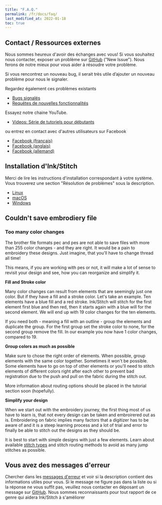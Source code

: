 ```yaml
---
title: "F.A.Q."
permalink: /fr/docs/faq/
last_modified_at: 2022-01-18
toc: true
---
```

## Contact / Ressources externes

Nous sommes heureux d'avoir des échanges avec vous! Si vous souhaitez nous contacter, exposer un problème sur [GitHub](https://github.com/inkstitch/inkstitch/issues) ("New Issue"). Nous ferons de notre mieux pour vous aider à résoudre votre problème.

Si vous rencontrez un nouveau bug, il serait très utile d’ajouter un nouveau problème pour nous le signaler.

Regardez également ces problèmes existants

* [Bugs signalés](https://github.com/inkstitch/inkstitch/issues?q=is%3Aissue+is%3Aopen+label%3Abug)
* [Requêtes de nouvelles fonctionnalités](https://github.com/inkstitch/inkstitch/issues?q=is%3Aissue+is%3Aopen+label%3A%22feature+request%22)

Essayez notre chaine YouTube.

* [Videos: Série de tutoriels pour débutants](/fr/tutorials/resources/beginner-video-tutorials/)

ou entrez en contact avec d'autres utilisateurs sur Facebook

* [Facebook (français)](https://www.facebook.com/groups/811488062586111/)
* [Facebook (anglais)](https://www.facebook.com/groups/inkstitch/)
* [Facebook (allemand)](https://www.facebook.com/groups/inkstitchdeutsch/)

## Installation d'Ink/Stitch

Merci de lire les instructions d'installation correspondant à votre système. Vous trouverez une section "Résolution de problèmes" sous la description.


* <i class="fab fa-linux"></i> [Linux](/fr/docs/install-linux/)
* <i class="fab fa-apple"></i> [macOS](/fr/docs/install-macos/)
* <i class="fab fa-windows"></i> [Windows](/fr/docs/install-windows/)

## Couldn't save embrodiery file

### Too many color changes

The brother file formats pec and pes are not able to save files with more than 255 color changes - and they are right.
It would be a pain to embroidery these designs. Just imagine, that you'll have to change thread all time!

This means, if you are working with pes or not, it will make a lot of sense to revisit your design and see, how you can reorganize and simplify it.

**Fill and Stroke color**

Many color changes can result from elements that are seemingly just one color. But if they have a fill and a stroke color.
Let's take an example. Ten elements have a blue fill and a red stroke. Ink/Stitch will stitch for the first element first blue and then red,
then it starts again with a blue will for the second element. We will end up with 19 color changes for the ten elements.

If you need both - meaning a fill with an outline - group the elements and duplicate the group. For the first group set the stroke color to none, for the second group
remove the fill. In our example you now have 1 color changes, compared to 19.

**Group colors as much as possible**

Make sure to chose the right order of elements. When possible, group elements with the same color together. Sometimes it won't be possible.
Some elements have to go on top of other elements or you'll need to stitch elements of different colors right after each other to prevent bad registration due to
the push and pull on the fabric during the stitch out.

More information about routing options should be placed in the tutorial section soon (hopefully).

**Simplify your design**

When we start out with the embroidery journey, the first thing most of us have to learn is, that not every design can be taken and embroirered out as is.
Embroidering on fabric implies many factors that a digitizer has to be aware of and it is a steep learning process and a lot of trial and error to finally be
able to stitch out the designs as they should be.

It is best to start with simple designs with just a few elements.
Learn about available [stitch types](/docs/stitch-library/) and stitch routing methods to avoid as many jump stitches as possible.

## Vous avez des messages d'erreur

Chercher dans les [messages d'erreur](/fr/docs/error-messages) et voir si la description contient des informations utiles pour vous. Si le message ne figure pas dans la liste ou si la réponse ne vous suffit pas, veuillez nous contacter en déposant un message sur [GitHub](https://github.com/inkstitch/inkstitch/issues). Nous sommes reconnaissants pour tout rapport de ce genre qui aidera Ink/Stitch à s'amèliorer
